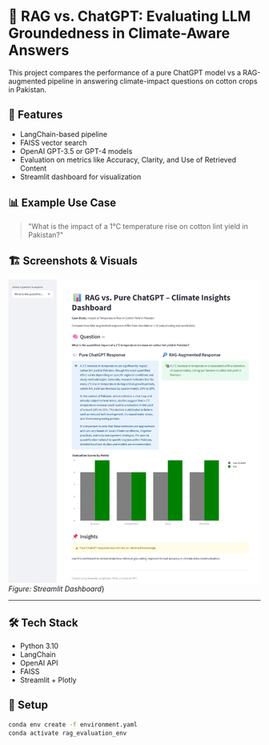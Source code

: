 # 🧠 RAG vs. ChatGPT: Evaluating LLM Groundedness in Climate-Aware Answers

This project compares the performance of a pure ChatGPT model vs a RAG-augmented pipeline in answering climate-impact questions on cotton crops in Pakistan.

## 🚀 Features
- LangChain-based pipeline
- FAISS vector search
- OpenAI GPT-3.5 or GPT-4 models
- Evaluation on metrics like Accuracy, Clarity, and Use of Retrieved Content
- Streamlit dashboard for visualization

## 📊 Example Use Case
> "What is the impact of a 1°C temperature rise on cotton lint yield in Pakistan?"

## 🏗 Screenshots & Visuals

![Architecture Flowchart](images/screencapture.png)  
*Figure: Streamlit Dashboard*}  

---
## 🛠 Tech Stack
- Python 3.10
- LangChain
- OpenAI API
- FAISS
- Streamlit + Plotly

## 🔧 Setup

```bash
conda env create -f environment.yaml
conda activate rag_evaluation_env
